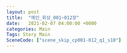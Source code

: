 ```yaml
---
layout: post
title:  "메인_회상_001~012장"
date:   2021-02-07 04:00:00 +0000
categories: Main
Tags: Story Main
SceneCode: ["scene_skip_cp001-012_q1_s10"]
---
```

